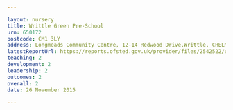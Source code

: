 ```yaml
---

layout: nursery
title: Writtle Green Pre-School
urn: 650172
postcode: CM1 3LY
address: Longmeads Community Centre, 12-14 Redwood Drive,Writtle, CHELMSFORD, Essex, CM1 3LY
latestReportUrl: https://reports.ofsted.gov.uk/provider/files/2542522/urn/650172.pdf
teaching: 2
development: 2
leadership: 2
outcomes: 2
overall: 2
date: 26 November 2015

---
```


